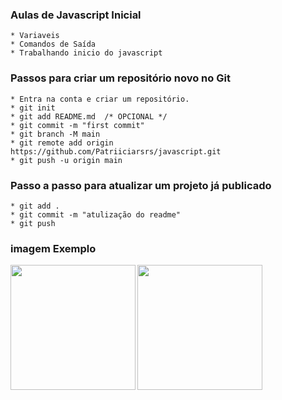 ### Aulas de Javascript Inicial
    * Variaveis
    * Comandos de Saída
    * Trabalhando inicio do javascript

### Passos para criar um repositório novo no Git
    * Entra na conta e criar um repositório.
    * git init
    * git add README.md  /* OPCIONAL */
    * git commit -m "first commit"
    * git branch -M main
    * git remote add origin https://github.com/Patriiciarsrs/javascript.git
    * git push -u origin main

### Passo a passo para atualizar um projeto já publicado
    * git add .
    * git commit -m "atulização do readme"
    * git push

### imagem Exemplo
<img src="https://www.alura.com.br/artigos/assets/html-css-js/imagem-1.png" align="left" width="200">
<img src="https://avatars.githubusercontent.com/u/128932247?v=4" align="left" width="200">
